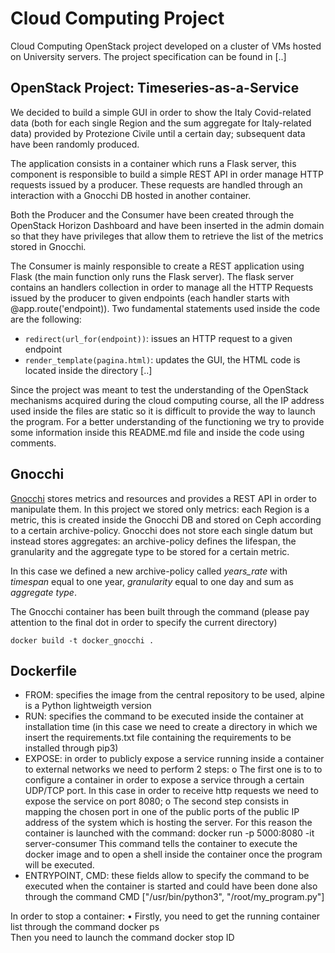 # Cloud Computing Project
Cloud Computing OpenStack project developed on a cluster of VMs hosted on University servers. The project specification can be found in [..]
## OpenStack Project: Timeseries-as-a-Service
We decided to build a simple GUI in order to show the Italy Covid-related data (both for each single Region and the sum aggregate for Italy-related data) provided by Protezione Civile until a certain day; subsequent data have been randomly produced.

The application consists in a container which runs a Flask server, this component is responsible to build a simple REST API in order manage HTTP requests issued by a producer. These requests are handled through an interaction with a Gnocchi DB hosted in another container.

Both the Producer and the Consumer have been created through the OpenStack Horizon Dashboard and  have been inserted in the admin domain so that they have privileges that allow them to retrieve the list of the metrics stored in Gnocchi.

The Consumer is mainly responsible to create a REST application using Flask (the main function only runs the Flask server). The flask server contains an handlers collection in order to manage all the HTTP Requests issued by the producer to given endpoints (each handler starts with @app.route('endpoint)).
Two fundamental statements used inside the code are the following:
- `redirect(url_for(endpoint))`: issues an HTTP request to a given endpoint
- `render_template(pagina.html)`: updates the GUI, the HTML code is located inside the directory [..]


Since the project was meant to test the understanding of the OpenStack mechanisms acquired during the cloud computing course, all the IP address used inside the files are static so it is difficult to provide the way to launch the program. For a better understanding of the functioning we try to provide some information inside this README.md file and inside the code using comments.

## Gnocchi
[Gnocchi](https://gnocchi.xyz/) stores metrics and resources and provides a REST API in order to manipulate them. In this project we stored only metrics: each Region is a metric, this is created inside the Gnocchi DB and stored on Ceph according to a certain archive-policy. Gnocchi does not store each single datum but instead stores aggregates: an archive-policy defines the lifespan, the granularity and the aggregate type to be stored for a certain metric.

In this case we defined a new archive-policy called _years_rate_ with _timespan_ equal to one year, _granularity_ equal to one day and sum as _aggregate type_.

The Gnocchi container has been built through the command (please pay attention to the final dot in order to specify the current directory)
```
docker build -t docker_gnocchi .
```

## Dockerfile
-	FROM: specifies the image from the central repository to be used, alpine is a Python lightweigth version
-	RUN: specifies the command to be executed inside the container at installation time (in this case we need to create a directory in which we insert the requirements.txt file containing the requirements to be installed through pip3)
-	EXPOSE: in order to publicly expose a service running inside a container to external networks we need to perform 2 steps: 
o	The first one is to to configure a container in order to expose a service through a certain UDP/TCP port. In this case in order to receive http requests we need to expose the service on port 8080; 
o	The second step consists in mapping the chosen port in one of the public ports of the public IP address of the system which is hosting the server. For this reason the container is launched with the command: 
docker run -p 5000:8080 -it server-consumer 
This command tells the container to execute the docker image and to open a shell inside the container once the program will be executed.
-	ENTRYPOINT, CMD: these fields allow to specify the command to be executed when the container is started and could have been done also through the command
CMD ["/usr/bin/python3", "/root/my_program.py"]
  
In order to stop a container:
•	Firstly, you need to get the running container list through the command docker ps  
Then you need to launch the command docker stop ID
